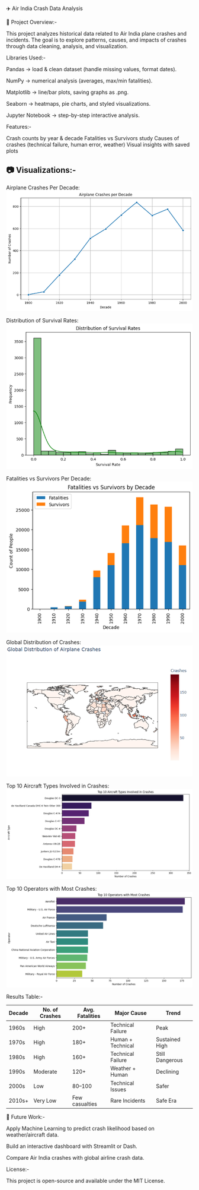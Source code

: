 ✈️ Air India Crash Data Analysis

📌 Project Overview:-

This project analyzes historical data related to Air India plane crashes and incidents.
The goal is to explore patterns, causes, and impacts of crashes through data cleaning, analysis, and visualization.


 Libraries Used:-

Pandas → load & clean dataset (handle missing values, format dates).

NumPy → numerical analysis (averages, max/min fatalities).

Matplotlib → line/bar plots, saving graphs as .png.

Seaborn → heatmaps, pie charts, and styled visualizations.

Jupyter Notebook → step-by-step interactive analysis.

 Features:-

 Crash counts by year & decade
 Fatalities vs Survivors study
 Causes of crashes (technical failure, human error, weather)
 Visual insights with saved plots

## 📷 Visualizations:-

Airplane Crashes Per Decade:  
![Airplane crashes per decade](Airplane_crashes_per_decade.png)

Distribution of Survival Rates:  
![Distribution of survival rates](Distribution_of_survival_rates.png)

Fatalities vs Survivors Per Decade:  
![Fatalities vs Survivors per decade](Fatalities_vs_Survivors_per_decade.png)

Global Distribution of Crashes:  
![Global distribution of crashes](Global_distribution_of_crashes.png)

Top 10 Aircraft Types Involved in Crashes:  
![Top 10 aircraft types involved in crashes](Top_10_aircraft_types_involved_in_crashes.png)

Top 10 Operators with Most Crashes:  
![Top 10 operators with most crashes](Top_10_operators_with_most_crashes.png)


Results Table:-

| Decade | No. of Crashes | Avg. Fatalities | Major Cause       | Trend           |
| ------ | -------------- | --------------- | ----------------- | --------------- |
| 1960s  | High           | 200+            | Technical Failure | Peak            |
| 1970s  | High           | 180+            | Human + Technical | Sustained High  |
| 1980s  | High           | 160+            | Technical Failure | Still Dangerous |
| 1990s  | Moderate       | 120+            | Weather + Human   | Declining       |
| 2000s  | Low            | 80–100          | Technical Issues  | Safer           |
| 2010s+ | Very Low       | Few casualties  | Rare Incidents    | Safe Era        |

📌 Future Work:-

Apply Machine Learning to predict crash likelihood based on weather/aircraft data.

Build an interactive dashboard with Streamlit or Dash.

Compare Air India crashes with global airline crash data.

License:-

This project is open-source and available under the MIT License.








